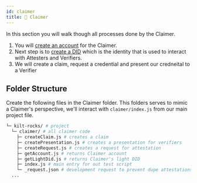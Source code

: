 ```yaml
---
id: claimer
title: 👤 Claimer
---
```


In this section you will walk though all processes done by the <span class="label-role claimer">Claimer</span>.

1. You will [create an account](./account) for the <span class="label-role claimer">Claimer</span>.
2. Next step is to [create a DID](./did) which is the identity that is used to interact with <span class="label-role attester">Attesters</span> and <span class="label-role verifier">Verifiers</span>.
3. We will create a claim, request a credential and present our credneital to a <span class="label-role verifier">Verifier</span>

## Folder Structure

Create the following files in the <span class="label-role claimer">Claimer</span> folder.
This folders serves to mimic a <span class="label-role claimer">Claimer</span>'s perspective,
we'll interact with `claimer/index.js` from our main project file.

```bash
└─ kilt-rocks/ # project
  └─ claimer/ # all claimer code
    ├─ createClaim.js # creates a claim
    ├─ createPresentation.js # creates a presentation for verifiers
    ├─ createRequest.js # creates a request for attestation
    ├─ getAccount.js # returns Claimer account
    ├─ getLightDid.js # returns Claimer's light DID
    ├─ index.js # main entry for out test script
    └─ _request.json # development request to prevent dupe attestations
  ...
```
